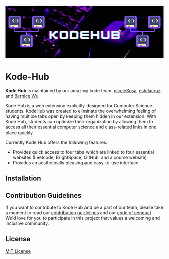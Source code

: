 ![KodeHubBanner](/KodeHubBanner.jpg)

# Kode-Hub

**Kode Hub** is maintained by our amazing kode team: [nicoleSosa](https://github.com/nicoleSosa),  [estelacruz](https://github.com/estelacruz), and [Bernice Wu](https://github.com/Bernice55231). 

Kode Hub is a web extension explicitly designed for Computer Science students. KodeHub was created to eliminate the overwhelming feeling of having multiple tabs open by keeping them hidden in our extension. With Kode Hub, students can optimize their organization by allowing them to access all their essential computer science and class-related links in one place quickly. 

Currently Kode Hub offers the following features:

- Provides quick access to four tabs which are linked to four essential websites (Leetcode, BrightSpace, GitHub, and a course website)
- Provides an aesthetically pleasing and easy-to-use interface



## Installation





## Contribution Guidelines

If you want to contribute to Kode Hub and be a part of our team, please take a moment to read our [contribution guidelines](https://github.com/nicoleSosa/KodeHub/blob/main/CONTRIBUTING.MD) and our [code of conduct](https://github.com/nicoleSosa/KodeHub/blob/main/CODE_OF_CONDUCT.MD). We'd love for you to participate in this project that values a welcoming and inclusive community. 



## License

[MIT License](https://github.com/ossd-s23/KodeHub/blob/main/LICENSE)